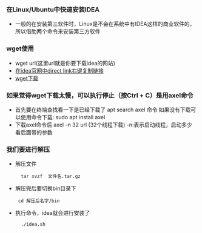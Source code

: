 ### 在Linux/Ubuntu中快速安装IDEA
- 一般的在安装第三软件时，Linux是不会在系统中有IDEA这样的商业软件的，所以借助两个命令来安装第三方软件
   
### wget使用
- wget url(这里url就是你要下载idea的网站)
- [在idea官网中direct link右键复制链接](img/1.jpg)
- [wget下载](img/1.png)

### 如果觉得wget下载太慢，可以执行停止（按Ctrl + C）是用axel命令
- 首先要在终端查找看一下是已经下载了
		apt search axel 命令
		如果没有下载可以使用命令下载: sudo apt install axel
- 下载axel命令后
		axel -n 32 url 		(32个线程下载)
 		-n:表示启动线程，启动多少看后面带的参数
	

### 我们要进行解压
- 解压文件

		tar xvzf  文件名.tar.gz
		
- 解压完后要切换bin目录下

	   cd 解压后名字/bin
	  
- 执行命令，idea就会进行安装了

		./idea.sh
